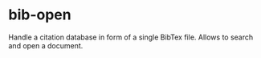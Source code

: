 # bib-open
Handle a citation database in form of a single BibTex file. Allows to search and open a document.
